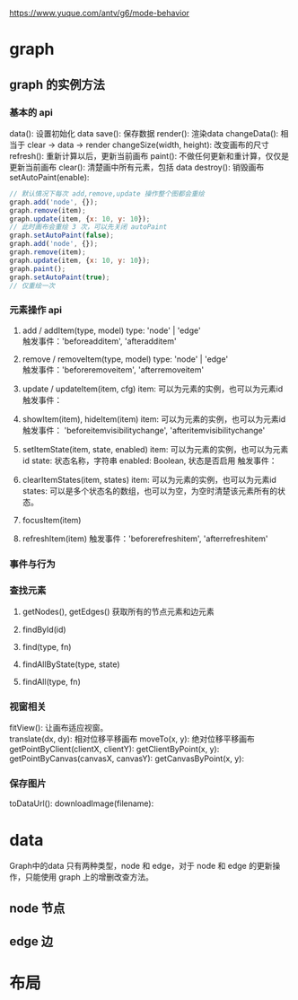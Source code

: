 https://www.yuque.com/antv/g6/mode-behavior

# graph
## graph 的实例方法
### 基本的 api
data(): 设置初始化 data
save(): 保存数据
render(): 渲染data
changeData(): 相当于 clear -> data -> render
changeSize(width, height): 改变画布的尺寸
refresh(): 重新计算以后，更新当前画布
paint(): 不做任何更新和重计算，仅仅是更新当前画布
clear(): 清楚画中所有元素，包括 data
destroy(): 销毁画布
setAutoPaint(enable):
```js
// 默认情况下每次 add,remove,update 操作整个图都会重绘
graph.add('node', {});
graph.remove(item);
graph.update(item, {x: 10, y: 10});
// 此时画布会重绘 3 次，可以先关闭 autoPaint
graph.setAutoPaint(false);
graph.add('node', {});
graph.remove(item);
graph.update(item, {x: 10, y: 10});
graph.paint();
graph.setAutoPaint(true);
// 仅重绘一次
```

### 元素操作 api
1. add / addItem(type, model)
type: 'node' | 'edge'   
触发事件：'beforeadditem', 'afteradditem'

2. remove / removeItem(type, model)
type: 'node' | 'edge'  
触发事件：'beforeremoveitem', 'afterremoveitem'

3. update / updateItem(item, cfg)
item: 可以为元素的实例，也可以为元素id
触发事件：

4. showItem(item), hideItem(item)
item: 可以为元素的实例，也可以为元素id
触发事件： 'beforeitemvisibilitychange', 'afteritemvisibilitychange'

5. setItemState(item, state, enabled)
item: 可以为元素的实例，也可以为元素id
state: 状态名称，字符串
enabled: Boolean, 状态是否启用
触发事件： 

6. clearItemStates(item, states)
item: 可以为元素的实例，也可以为元素id
states: 可以是多个状态名的数组，也可以为空，为空时清楚该元素所有的状态。

7. focusItem(item)
8. refreshItem(item)
触发事件：'beforerefreshitem', 'afterrefreshitem'


### 事件与行为

### 查找元素
1. getNodes(), getEdges()
获取所有的节点元素和边元素

2. findById(id)

3. find(type, fn)

4. findAllByState(type, state)

5. findAll(type, fn)


### 视窗相关
fitView(): 让画布适应视窗。  
translate(dx, dy): 相对位移平移画布 
moveTo(x, y): 绝对位移平移画布  
getPointByClient(clientX, clientY):
getClientByPoint(x, y):
getPointByCanvas(canvasX, canvasY):
getCanvasByPoint(x, y):


### 保存图片
toDataUrl():
downloadImage(filename):



# data
Graph中的data 只有两种类型，node 和 edge，对于 node 和 edge 的更新操作，只能使用 graph 上的增删改查方法。
## node 节点

## edge 边

# 布局





